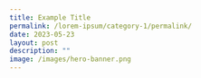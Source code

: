 ```yaml
---
title: Example Title
permalink: /lorem-ipsum/category-1/permalink/
date: 2023-05-23
layout: post
description: ""
image: /images/hero-banner.png
---
```

